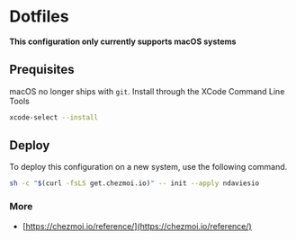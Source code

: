 # Dotfiles

**This configuration only currently supports macOS systems**

## Prequisites
macOS no longer ships with `git`. Install through the XCode Command Line Tools
```bash
xcode-select --install
```

## Deploy
To deploy this configuration on a new system, use the following command.
```bash
sh -c "$(curl -fsLS get.chezmoi.io)" -- init --apply ndaviesio
```

### More
- [https://chezmoi.io/reference/](https://chezmoi.io/reference/)